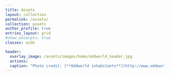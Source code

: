 ```yaml
---
title: Assets
layout: collection
permalink: /assets/
collection: assets
author_profile: true
entries_layout: grid
#show_excerpts: true
classes: wide

header:
  overlay_image: /assets/images/home/oddworld_header.jpg
  actions:
  caption: "Photo credit: [**Oddworld inhabitants**](http://www.oddworld.com/)"
---
```

